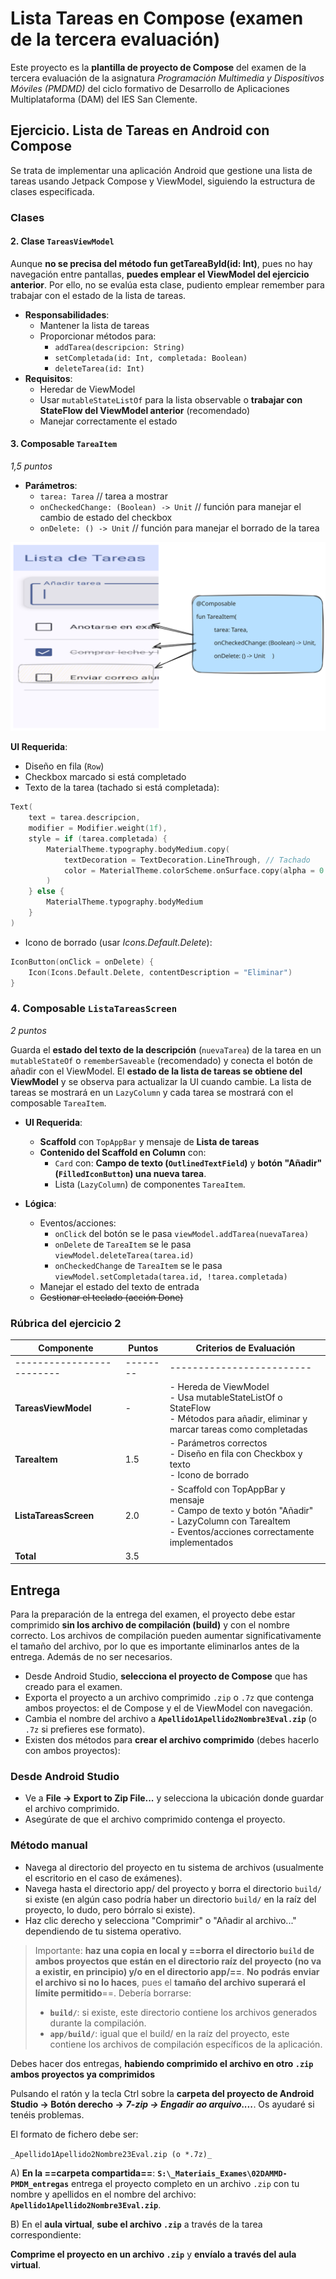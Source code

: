# Lista Tareas en Compose (examen de la tercera evaluación)

Este proyecto es la **plantilla de proyecto de Compose** del examen de la tercera evaluación de la asignatura _Programación Multimedia y Dispositivos Móviles (PMDMD)_ del ciclo formativo de Desarrollo de Aplicaciones Multiplataforma (DAM) del IES San Clemente.

<!-- El enunciado del examen puedes consultar en el siguiente enlace:

https://manuais.pages.iessanclemente.net/plantillas/dam/pmdmd/99exames/03exame3eval/index.html

-->

## Ejercicio. Lista de Tareas en Android con Compose

Se trata de implementar una aplicación Android que gestione una lista de tareas usando Jetpack Compose y ViewModel, siguiendo la estructura de clases especificada.

### Clases

#### 2. Clase `TareasViewModel`

Aunque **no se precisa del método fun getTareaById(id: Int)**, pues no hay navegación entre pantallas, **puedes emplear el ViewModel del ejercicio anterior**. Por ello, no se evalúa esta clase, pudiento emplear remember para trabajar con el estado de la lista de tareas.

- **Responsabilidades**:
    - Mantener la lista de tareas
    - Proporcionar métodos para:
        - `addTarea(descripcion: String) `
        - `setCompletada(id: Int, completada: Boolean)`
        - `deleteTarea(id: Int)`
- **Requisitos**:
    - Heredar de ViewModel
    - Usar `mutableStateListOf` para la lista observable o **trabajar con StateFlow del ViewModel anterior** (recomendado)
    - Manejar correctamente el estado

#### 3. Composable `TareaItem`

_1,5 puntos_

- **Parámetros**:
    - `tarea: Tarea` // tarea a mostrar
    - `onCheckedChange: (Boolean) -> Unit` // función para manejar el cambio de estado del checkbox
    - `onDelete: () -> Unit` // función para manejar el borrado de la tarea

![TareaItem](media/tareaitem.svg?width=500)

**UI Requerida**:

- Diseño en fila (`Row`)
- Checkbox marcado si está completado
- Texto de la tarea (tachado si está completada):

```kotlin
Text(
    text = tarea.descripcion,
    modifier = Modifier.weight(1f),
    style = if (tarea.completada) {
        MaterialTheme.typography.bodyMedium.copy(
            textDecoration = TextDecoration.LineThrough, // Tachado
            color = MaterialTheme.colorScheme.onSurface.copy(alpha = 0.5f)
        )
    } else {
        MaterialTheme.typography.bodyMedium
    }
)
```
- Icono de borrado (usar _Icons.Default.Delete_):

```kotlin
IconButton(onClick = onDelete) {
    Icon(Icons.Default.Delete, contentDescription = "Eliminar")
}
```

### 4. Composable `ListaTareasScreen`
_2 puntos_

Guarda el **estado del texto de la descripción** (`nuevaTarea`) de la tarea en un `mutableStateOf` o `rememberSaveable` (recomendado) y conecta el botón de añadir con el ViewModel.
El **estado de la lista de tareas se obtiene del ViewModel** y se observa para actualizar la UI cuando cambie.
La lista de tareas se mostrará en un `LazyColumn` y cada tarea se mostrará con el composable `TareaItem`.

- **UI Requerida**:
    - **Scaffold** con `TopAppBar` y mensaje de **Lista de tareas**
    - **Contenido del Scaffold en Column** con:
        - `Card` con: **Campo de texto (`OutlinedTextField`)** y **botón "Añadir" (`FilledIconButton`) una nueva tarea**.
        - Lista (`LazyColumn`) de componentes `TareaItem`.

- **Lógica**:
    - Eventos/acciones:
        - `onClick` del botón se le pasa `viewModel.addTarea(nuevaTarea)`
        - `onDelete` de `TareaItem` se le pasa `viewModel.deleteTarea(tarea.id)`
        - `onCheckedChange` de `TareaItem` se le pasa `viewModel.setCompletada(tarea.id, !tarea.completada)`
    - Manejar el estado del texto de entrada
    - ~~Gestionar el teclado (acción Done)~~


### Rúbrica del ejercicio 2

| Componente              | Puntos   | Criterios de Evaluación |
|-------------------------|----------|-------------------------|
|-------------------------| -------- |-------------------------|
| **TareasViewModel**     | -        | - Hereda de ViewModel<br>- Usa mutableStateListOf o StateFlow<br>- Métodos para añadir, eliminar y marcar tareas como completadas |
| **TareaItem**           | 1.5      | - Parámetros correctos<br>- Diseño en fila con Checkbox y texto<br>- Icono de borrado |
| **ListaTareasScreen**   | 2.0      | - Scaffold con TopAppBar y mensaje<br>- Campo de texto y botón "Añadir"<br>- LazyColumn con TareaItem<br>- Eventos/acciones correctamente implementados |
| **Total**               | 3.5      |                         |

## Entrega

Para la preparación de la entrega del examen, el proyecto debe estar comprimido **sin los archivo de compilación (build)** y con el nombre correcto. Los archivos de compilación pueden aumentar significativamente el tamaño del archivo, por lo que es importante eliminarlos antes de la entrega. Además de no ser necesarios.

- Desde Android Studio, **selecciona el proyecto de Compose** que has creado para el examen. 
- Exporta el proyecto a un archivo comprimido `.zip` o `.7z` que contenga ambos proyectos: el de Compose y el de ViewModel con navegación.
- Cambia el nombre del archivo a **`Apellido1Apellido2Nombre3Eval.zip`** (o `.7z` si prefieres ese formato).
- Existen dos métodos para **crear el archivo comprimido** (debes hacerlo con ambos proyectos):

### Desde Android Studio

- Ve a **File -> Export to Zip File...** y selecciona la ubicación donde guardar el archivo comprimido.
- Asegúrate de que el archivo comprimido contenga el proyecto.

### Método manual

- Navega al directorio del proyecto en tu sistema de archivos (usualmente el escritorio en el caso de exámenes).
- Navega hasta el directorio app/ del proyecto y borra el directorio `build/` si existe (en algún caso podría haber un directorio `build/` en la raíz del proyecto, lo dudo, pero bórralo si existe).
- Haz clic derecho y selecciona "Comprimir" o "Añadir al archivo..." dependiendo de tu sistema operativo.

> Importante: **haz una copia en local y ==borra el directorio `build` de ambos proyectos que están en el directorio raíz del proyecto (no va a existir, en principio) y/o en el directorio app/==**. **No podrás enviar el archivo si no lo haces**, pues el **tamaño del archivo superará el límite permitido**==. Debería borrarse:
>
>- **`build/`**: si existe, este directorio contiene los archivos generados durante la compilación.
>- **`app/build/`**: igual que el build/ en la raíz del proyecto, este contiene los archivos de compilación específicos de la aplicación.
    
Debes hacer dos entregas, **habiendo comprimido el archivo en otro `.zip` ambos proyectos ya comprimidos**
    
Pulsando el ratón y la tecla Ctrl sobre la **carpeta del proyecto de Android Studio -> Botón derecho ->** **_7-zip -> Engadir ao arquivo...._**. Os ayudaré si tenéis problemas.

El formato de fichero debe ser:

`_Apellido1Apellido2Nombre23Eval.zip (o *.7z)_`

A) **En la ==carpeta compartida==**: **`S:\_Materiais_Exames\02DAMMD-PMDM_entregas`** entrega el proyecto completo en un archivo `.zip` con tu nombre y apellidos en el nombre del archivo: **`Apellido1Apellido2Nombre3Eval.zip`**.

B) En el **aula virtual**, **sube el archivo `.zip`** a través de la tarea correspondiente:

**Comprime el proyecto en un archivo `.zip`** y **envíalo a través del aula virtual**.

